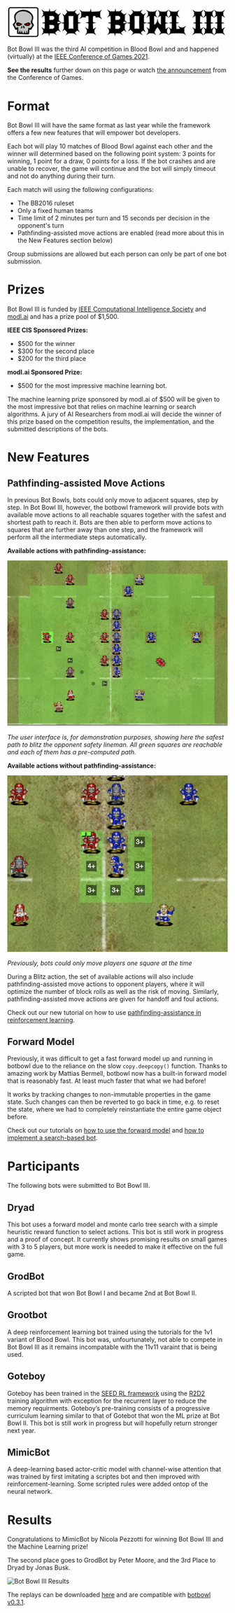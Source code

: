![Bot Bowl III](img/botbowl-iii.png?raw=true "Bot Bowl III")

Bot Bowl III was the third AI competition in Blood Bowl and and happened (virtually) at the [IEEE Conference of Games 2021](https://ieee-cog.org/2021/index.html). 

**See the results** further down on this page or watch [the announcement](https://youtu.be/A_7tgr3r5IA) from the Conference of Games.

# Format
Bot Bowl III will have the same format as last year while the framework offers a few new features that will empower bot developers. 

Each bot will play 10 matches of Blood Bowl against each other and the winner will determined based on the following point system:
3 points for winning, 1 point for a draw, 0 points for a loss. If the bot crashes and are unable to recover, the game will 
continue and the bot will simply timeout and not do anything during their turn.

Each match will using the following configurations:

- The BB2016 ruleset
- Only a fixed human teams
- Time limit of 2 minutes per turn and 15 seconds per decision in the opponent's turn
- Pathfinding-assisted move actions are enabled (read more about this in the New Features section below)

Group submissions are allowed but each person can only be part of one bot submission.

# Prizes
Bot Bowl III is funded by [IEEE Computational Intelligence Society](https://cis.ieee.org/) and [modl.ai](http://www.modl.ai) and has a prize pool of $1,500.

**IEEE CIS Sponsored Prizes:**
- $500 for the winner
- $300 for the second place
- $200 for the third place

**modl.ai Sponsored Prize:**
- $500 for the most impressive machine learning bot.

The machine learning prize sponsored by modl.ai of $500 will be given to the most impressive bot that relies on machine learning or search algorithms. A jury of AI Researchers from modl.ai will decide the winner of this prize based on the competition results, the implementation, and the submitted descriptions of the bots.

# New Features

## Pathfinding-assisted Move Actions
In previous Bot Bowls, bots could only move to adjacent squares, step by step. In Bot Bowl III, however, the botbowl framework 
will provide bots with available move actions to all reachable squares together with the safest and shortest path to reach it.
Bots are then able to perform move actions to squares that are further away than one step, and the framework will perform all 
the intermediate steps automatically. 

**Available actions with pathfinding-assistance:**

![pathfinding](img/pathfinding.png?raw=true "Pathfinding-assisted actions")

*The user interface is, for demonstration purposes, showing here the safest path to blitz the opponent safety lineman. All green squares are reachable and each of them has a pre-computed path.*

**Available actions without pathfinding-assistance:**

![no-athfinding](img/no-pathfinding.png?raw=true "Normal move actions")

*Previously, bots could only move players one square at the time*

During a Blitz action, the set of available actions will also include pathfinding-assisted move actions to opponent players, where it 
will optimize the number of block rolls as well as the risk of moving. Similarly, pathfinding-assisted move actions are given 
for handoff and foul actions.

Check out our new tutorial on how to use [pathfinding-assistance in reinforcement learning](a2c-pathfinding.md). 

## Forward Model
Previously, it was difficult to get a fast forward model up and running in botbowl due to the reliance on the slow ```copy.deepcopy()``` function. Thanks to amazing work by Mattias Bermell, botbowl now has a built-in forward model that is reasonably fast. At least much faster that what we had before!

It works by tracking changes to non-immutable properties in the game state. Such changes can then be reverted to go back in time, e.g. to reset the state, where we had to completely reinstantiate the entire game object before.

Check out our tutorials on [how to use the forward model](forward-model.md) and [how to implement a search-based bot](search-based.md).

# Participants

The following bots were submitted to Bot Bowl III.

## Dryad
This bot uses a forward model and monte carlo tree search with a simple heuristic reward function to select actions. This bot is still work in progress and a proof of concept. It currently shows promising results on small games with 3 to 5 players, but more work is needed to make it effective on the full game. 

## GrodBot
A scripted bot that won Bot Bowl I and became 2nd at Bot Bowl II.

## Grootbot
A deep reinforcement learning bot trained using the tutorials for the 1v1 variant of Blood Bowl. This bot was, unfourtunately, not able to compete in Bot Bowl III as it remains incompatable with the 11v11 varaint that is being used. 

## Goteboy
Goteboy has been trained in the [SEED RL framework](https://github.com/google-research/seed_rl) using the [R2D2](https://openreview.net/pdf?id=r1lyTjAqYX) training algorithm with exception for the recurrent layer to reduce the memory requirments. Goteboy’s pre-training consists of a progressive curriculum learning similar to that of Gotebot that won the ML prize at Bot Bowl II. This bot is still work in progress but will hopefully return stronger next year.

## MimicBot
A deep-learning based actor-critic model with channel-wise attention that was trained by first imitating a scriptes bot and then improved with reinforcement-learning. Some scripted rules were added ontop of the neural network.

# Results

Congratulations to MimicBot by Nicola Pezzotti for winning Bot Bowl III and the Machine Learning prize!

The second place goes to GrodBot by Peter Moore, and the 3rd Place to Dryad by Jonas Busk.

![Bot Bowl III Results](img/bot-bowl-iii-results.png?raw=true "Bot Bowl III Results")

The replays can be downloaded [here](https://drive.google.com/file/d/1Oz7nrBRTCwHIiqJDYF7m6j9kvMdpdSDl/view?usp=sharing) and are compatible with [botbowl v0.3.1](https://github.com/njustesen/botbowl/releases/tag/v0.3.1).

